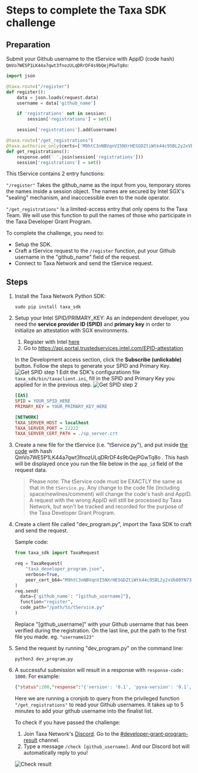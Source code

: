 # Steps to complete the Taxa SDK challenge

## Preparation

Submit your Github username to the tService with AppID (code hash) `QmVo7WE5P1LK44a7qwt3fnozULqDRrDF4s9bQejPGwTq8o`:

```py
import json

@taxa.route("/register")
def register():
    data = json.loads(request.data)
    username = data['github_name']

    if 'registrations' not in session:
        session['registrations'] = set()

    session['registrations'].add(username)

@taxa.route("/get_registrations")
@taxa.authorize_only(certs=['M9htC3nNBVqnVI5NXrHESGDZtiWtk44c95BL2y2xVb80YN73Px/o71b3b61D8BpipAMdigUJ4uyZgLLZeHi2yw=='])
def get_registrations():
    response.add(' '.join(session['registrations']))
    session['registrations'] = set()
```

This tService contains 2 entry functions: 

`"/register"` Takes the github_name as the input from you, temporary stores the names inside a session object. The names are secured by Intel SGX's "sealing" mechanism, and inacccessible even to the node operator.

`"/get_registrations"` Is a limited-access entry that only opens to the Taxa Team. We will use this function to pull the names of those who participate in the Taxa Developer Grant Program.

To complete the challenge, you need to:

* Setup the SDK.
* Craft a tService request to the `/register` function, put your Github username in the "github_name" field of the request.
* Connect to Taxa Network and send the tService request.


## Steps

1. Install the Taxa Network Python SDK:
	```
	sudo pip install taxa_sdk
	```

2. Setup your Intel SPID/PRIMARY_KEY: As an independent developer, you need the **service provider ID (SPID)** and **primary key** in order to initialize an attestation with SGX environments.

	1. Register with Intel [here](https://www.intel.com/content/www/us/en/forms/developer/standard-registration.html)
	2. Go to [https://api.portal.trustedservices.intel.com/EPID-attestation ](https://api.portal.trustedservices.intel.com/EPID-attestation)

	In the Development access section, click the **Subscribe (unlickable)** button. Follow the steps to generate your SPID and Primary Key.
	![Get SPID step 1](https://user-images.githubusercontent.com/32873616/137424403-26fd5e10-9471-4c1a-b590-c7c9f2a3c250.png)
	Edit the SDK's configurationn file `taxa_sdk/bin/taxaclient.ini`, fill in the SPID and Primary Key you applied for in the previous step.
	![Get SPID step 2](https://user-images.githubusercontent.com/32873616/137424606-ed3ed8c0-b415-40a9-9769-b985d512985e.png)


	```ini
	[IAS]
	SPID = YOUR_SPID_HERE
	PRIMARY_KEY = YOUR_PRIMARY_KEY_HERE

	[NETWORK]
	TAXA_SERVER_HOST = localhost
	TAXA_SERVER_PORT = 22222
	TAXA_SERVER_CERT_PATH = ./sp_server.crt
	```

3. Create a new file for the tService (i.e. "tService.py"), and put inside [the code](tService.py) with hash QmVo7WE5P1LK44a7qwt3fnozULqDRrDF4s9bQejPGwTq8o .  This hash will be displayed once you run the file below in the `app_id` field of the request data.

	> Please note: The tService code must be EXACTLY the same as that in the `tService.py`. Any change to the code file (including space/newlines/comment) will change the code's hash and AppID. A request with the wrong AppID will still be processed by Taxa Network, but won't be tracked and recorded for the purpose of the Taxa Developer Grant Program.

4. Create a client file called "dev_program.py", import the Taxa SDK to craft and send the request.

	Sample code:

	```py
	from taxa_sdk import TaxaRequest

	req = TaxaRequest(
	    "taxa_developer_program.json",
	    verbose=True,
	    peer_cert_b64="M9htC3nNBVqnVI5NXrHESGDZtiWtk44c95BL2y2xVb80YN73Px/o71b3b61D8BpipAMdigUJ4uyZgLLZeHi2yw=="
	)
	req.send(
	  data={'github_name': "[github_username]"},
	  function="register",
	  code_path="/path/to/tService.py"
	)
	```

	Replace "[github_username]" with your Github username that has been verified during the registration. On the last line, put the path to the first file you made.  eg. `"username123"`
5. Send the request by running "dev_program.py" on the command line:

	```
	python3 dev_program.py
	```

6. A successful submission will result in a response with `response-code: 1000`. For example:
	```JSON
	{"status":200,"response":"{'version': '0.1', 'pyxa-version': '0.1', 'response-code': '1000', 'direction': '0', 'session-size-remaining': 8155, 'session-usage': '0.44%', 'content-type': 'text/plain', 'content-transfer-encoding': 'base64', 'data': 'i9u2c5LHA53OuXg3iI0ijQ==\\n', 'public-message': ''}\n"}
	```

	Here we are running a cronjob to query from the privileged function `"/get_registrations"` to read your Github usernames. It takes up to 5 minutes to add your github username into the finalist list.

	To check if you have passed the challenge: 

	1. Join Taxa Network's [Discord](https://discord.com/invite/BusRMXf). Go to the [#developer-grant-program-result](https://discord.com/channels/610854636785762369/887851169005858826) channel.
	2. Type a message `/check [github_username]`. And our Discord bot will automatically reply to you!

	![Check result](https://user-images.githubusercontent.com/32873616/137426630-1965d4ff-b84e-4ca2-8451-a4a5b6c54cb7.png)
